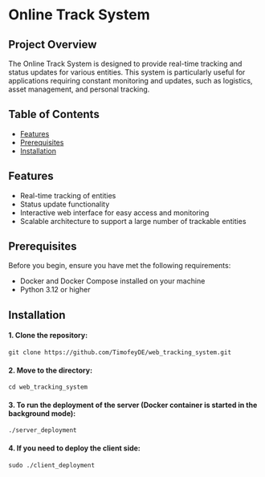 # Online Track System

## Project Overview
The Online Track System is designed to provide real-time tracking and status updates for various entities. This system is particularly useful for applications requiring constant monitoring and updates, such as logistics, asset management, and personal tracking.

## Table of Contents
- [Features](#features)
- [Prerequisites](#prerequisites)
- [Installation](#installation)

## Features
- Real-time tracking of entities
- Status update functionality
- Interactive web interface for easy access and monitoring
- Scalable architecture to support a large number of trackable entities

## Prerequisites
Before you begin, ensure you have met the following requirements:
- Docker and Docker Compose installed on your machine
- Python 3.12 or higher

## Installation

#### 1. Clone the repository:
   ```
   git clone https://github.com/TimofeyDE/web_tracking_system.git
   ```
#### 2. Move to the directory:
   ```
   cd web_tracking_system
   ```
#### 3. To run the deployment of the server (Docker container is started in the background mode):
   ```
   ./server_deployment
   ```
#### 4. If you need to deploy the client side:
   ```
   sudo ./client_deployment
   ```
